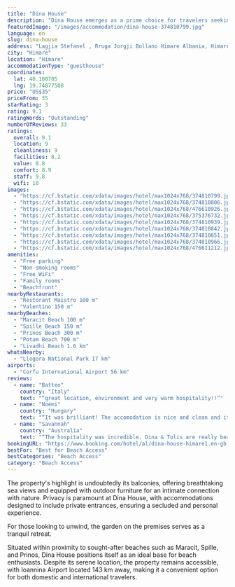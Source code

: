 ```yaml
---
title: "Dina House"
description: "Dina House emerges as a prime choice for travelers seeking air-conditioned comfort with a touch of the outdoors, located in the picturesque town of Himare."
featuredImage: "/images/accommodation/dina-house-374810799.jpg"
language: en
slug: dina-house
address: "Lagjia Stefanel , Rruga Jorgji Bollano Himare Albania, Himare, Albania"
city: "Himare"
location: "Himare"
accommodationType: "guesthouse"
coordinates:
  lat: 40.100705
  lng: 19.74877508
price: "US$35"
priceFrom: 35
starRating: 3
rating: 9.1
ratingWords: "Outstanding"
numberOfReviews: 33
ratings:
  overall: 9.1
  location: 9
  cleanliness: 9
  facilities: 8.2
  value: 8.8
  comfort: 8.9
  staff: 9.8
  wifi: 10
images:
  - "https://cf.bstatic.com/xdata/images/hotel/max1024x768/374810799.jpg?k=c2d64135dd5e694ed5628f778c56aaf53ede79ff1d7a7606929127f6147da329&o=&hp=1"
  - "https://cf.bstatic.com/xdata/images/hotel/max1024x768/374810806.jpg?k=2df84963badf65e08410e52ada7a4ecfe2aec2236af2a09304dc758e9fc4c300&o=&hp=1"
  - "https://cf.bstatic.com/xdata/images/hotel/max1024x768/476610926.jpg?k=4556f46b47193d32930bc67cd7564c58d032a0e5a103a2232dd717e6e4d144ce&o=&hp=1"
  - "https://cf.bstatic.com/xdata/images/hotel/max1024x768/375376732.jpg?k=5de6d68612d417fcf7ea141caa23ae7b921bb73c4aaba2c3ffc1241a84b44951&o=&hp=1"
  - "https://cf.bstatic.com/xdata/images/hotel/max1024x768/374810939.jpg?k=c6e7451f2a0558f7f8dd7ea0a8fed43cb3c98a4e3e0d15cb52304df1f635152f&o=&hp=1"
  - "https://cf.bstatic.com/xdata/images/hotel/max1024x768/374810842.jpg?k=95b1261f1dbc7806aa1aab1faace8bbc4a9e27bca974f14f032e145545383894&o=&hp=1"
  - "https://cf.bstatic.com/xdata/images/hotel/max1024x768/374810851.jpg?k=51b7f1348a96633ec4f0ad34b3c7df63c4732418c64471a72a64f2c09475931a&o=&hp=1"
  - "https://cf.bstatic.com/xdata/images/hotel/max1024x768/374810966.jpg?k=10adbe5ff679c7e1f494bc53d463f5af6fce19cd0da9049c7c94dcba27475934&o=&hp=1"
  - "https://cf.bstatic.com/xdata/images/hotel/max1024x768/476611212.jpg?k=ec3a6dd19a1824228bbac7600fa53aac6b60a3f05547ecabb37a76973bfe29af&o=&hp=1"
amenities:
  - "Free parking"
  - "Non-smoking rooms"
  - "Free WiFi"
  - "Family rooms"
  - "Beachfront"
nearbyRestaurants:
  - "Restorant Maistro 100 m"
  - "Valentino 150 m"
nearbyBeaches:
  - "Maracit Beach 100 m"
  - "Spille Beach 150 m"
  - "Prinos Beach 300 m"
  - "Potam Beach 700 m"
  - "Livadhi Beach 1.6 km"
whatsNearby:
  - "Llogora National Park 17 km"
airports:
  - "Corfu International Airport 56 km"
reviews:
  - name: "Batteo"
    country: "Italy"
    text: "“great location, environment and very warm hospitality!!”"
  - name: "Noémi"
    country: "Hungary"
    text: "“It was brilliant! The accomodation is nice and clean and it’s super close to the beach. The view is perfect and Toli the owner was very kind to us.”"
  - name: "Savannah"
    country: "Australia"
    text: "“The hospitality was incredible. Dina & Tolis are really beautiful people, they welcomed me in with open arms and I felt right at home. Memories I’ll hold in my heart forever.”"
bookingURL: "https://www.booking.com/hotel/al/dina-house-himare1.en-gb.html?aid=8035640"
bestFor: "Best for Beach Access"
bestCategories: "Beach Access"
category: "Beach Access"
---
```


The property's highlight is undoubtedly its balconies, offering breathtaking sea views and equipped with outdoor furniture for an intimate connection with nature. Privacy is paramount at Dina House, with accommodations designed to include private entrances, ensuring a secluded and personal experience.

For those looking to unwind, the garden on the premises serves as a tranquil retreat. 

Situated within proximity to sought-after beaches such as Maracit, Spille, and Prinos, Dina House positions itself as an ideal base for beach enthusiasts. Despite its serene location, the property remains accessible, with Ioannina Airport located 143 km away, making it a convenient option for both domestic and international travelers.